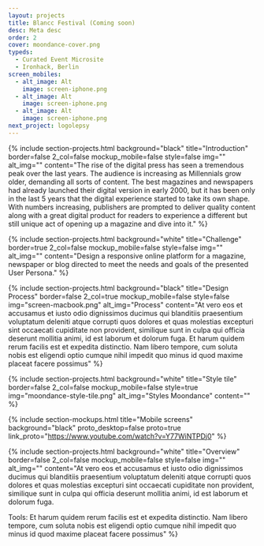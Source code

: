 ```yaml
---
layout: projects
title: Blancc Festival (Coming soon)
desc: Meta desc
order: 2
cover: moondance-cover.png
typeds:
  - Curated Event Microsite
  - Ironhack, Berlin
screen_mobiles:
  - alt_image: Alt
    image: screen-iphone.png
  - alt_image: Alt
    image: screen-iphone.png
  - alt_image: Alt
    image: screen-iphone.png  
next_project: logolepsy
---
```


{%
     include section-projects.html
     background="black"
     title="Introduction"
     border=false
     2_col=false
     mockup_mobile=false
     style=false
     img=""
     alt_img=""
     content="The rise of the digital press has seen a tremendous peak over the last years. The audience is increasing as Millennials grow older, demanding all sorts of content. The best magazines and newspapers had already launched their digital version in early 2000, but it has been only in the last 5 years that the digital experience started to take its own shape. With numbers increasing, publishers are prompted to deliver quality content along with a great digital product for readers to experience a different but still unique act of opening up a magazine and dive into it."
%}

{%
     include section-projects.html
     background="white"
     title="Challenge"
     border=true
     2_col=false
     mockup_mobile=false
     style=false
     img=""
     alt_img=""
     content="Design a responsive online platform for a magazine, newspaper or blog directed to meet the needs and goals of the presented User Persona."
%}

{%
     include section-projects.html
     background="black"
     title="Design Process"
     border=false
     2_col=true
     mockup_mobile=false
     style=false
     img="screen-macbook.png"
     alt_img="Process"
     content="At vero eos et accusamus et iusto odio dignissimos ducimus qui blanditiis praesentium voluptatum deleniti atque corrupti quos dolores et quas molestias excepturi sint occaecati cupiditate non provident, similique sunt in culpa qui officia deserunt mollitia animi, id est laborum et dolorum fuga. Et harum quidem rerum facilis est et expedita distinctio. Nam libero tempore, cum soluta nobis est eligendi optio cumque nihil impedit quo minus id quod maxime placeat facere possimus"
%}

{%
     include section-projects.html
     background="white"
     title="Style tile"
     border=false
     2_col=false
     mockup_mobile=false
     style=true
     img="moondance-style-tile.png"
     alt_img="Styles Moondance"
     content=""
%}

{%
     include section-mockups.html
     title="Mobile screens"
     background="black"
     proto_desktop=false
     proto=true
     link_proto="https://www.youtube.com/watch?v=Y77WiNTPDj0"
%}

{%
     include section-projects.html
     background="white"
     title="Overview"
     border=false
     2_col=false
     mockup_mobile=false
     style=false
     img=""
     alt_img=""
     content="At vero eos et accusamus et iusto odio dignissimos ducimus qui blanditiis praesentium voluptatum deleniti atque corrupti quos dolores et quas molestias excepturi sint occaecati cupiditate non provident, similique sunt in culpa qui officia deserunt  mollitia animi, id est laborum et dolorum fuga.

Tools: Et harum quidem rerum facilis est et expedita distinctio. Nam libero tempore, cum soluta nobis est eligendi optio cumque nihil impedit quo minus id quod maxime placeat facere possimus"
%}